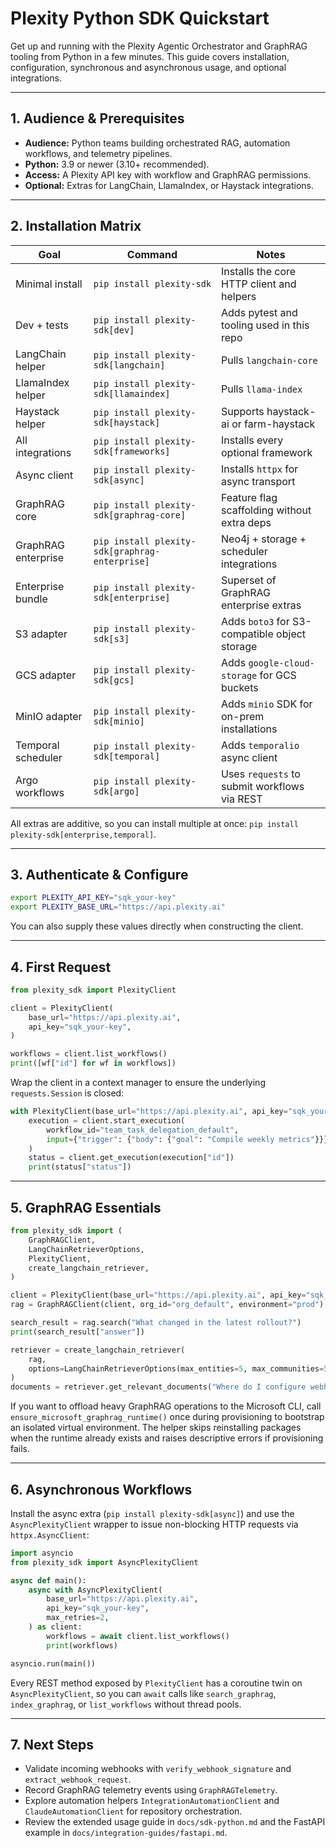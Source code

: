 # Plexity Python SDK Quickstart

Get up and running with the Plexity Agentic Orchestrator and GraphRAG tooling from Python in a few minutes. This guide covers installation, configuration, synchronous and asynchronous usage, and optional integrations.

---

## 1. Audience & Prerequisites

- **Audience:** Python teams building orchestrated RAG, automation workflows, and telemetry pipelines.
- **Python:** 3.9 or newer (3.10+ recommended).
- **Access:** A Plexity API key with workflow and GraphRAG permissions.
- **Optional:** Extras for LangChain, LlamaIndex, or Haystack integrations.

---

## 2. Installation Matrix

| Goal | Command | Notes |
| --- | --- | --- |
| Minimal install | `pip install plexity-sdk` | Installs the core HTTP client and helpers |
| Dev + tests | `pip install plexity-sdk[dev]` | Adds pytest and tooling used in this repo |
| LangChain helper | `pip install plexity-sdk[langchain]` | Pulls `langchain-core` |
| LlamaIndex helper | `pip install plexity-sdk[llamaindex]` | Pulls `llama-index` |
| Haystack helper | `pip install plexity-sdk[haystack]` | Supports haystack-ai or farm-haystack |
| All integrations | `pip install plexity-sdk[frameworks]` | Installs every optional framework |
| Async client | `pip install plexity-sdk[async]` | Installs `httpx` for async transport |
| GraphRAG core | `pip install plexity-sdk[graphrag-core]` | Feature flag scaffolding without extra deps |
| GraphRAG enterprise | `pip install plexity-sdk[graphrag-enterprise]` | Neo4j + storage + scheduler integrations |
| Enterprise bundle | `pip install plexity-sdk[enterprise]` | Superset of GraphRAG enterprise extras |
| S3 adapter | `pip install plexity-sdk[s3]` | Adds `boto3` for S3-compatible object storage |
| GCS adapter | `pip install plexity-sdk[gcs]` | Adds `google-cloud-storage` for GCS buckets |
| MinIO adapter | `pip install plexity-sdk[minio]` | Adds `minio` SDK for on-prem installations |
| Temporal scheduler | `pip install plexity-sdk[temporal]` | Adds `temporalio` async client |
| Argo workflows | `pip install plexity-sdk[argo]` | Uses `requests` to submit workflows via REST |

All extras are additive, so you can install multiple at once: `pip install plexity-sdk[enterprise,temporal]`.

---

## 3. Authenticate & Configure

```bash
export PLEXITY_API_KEY="sqk_your-key"
export PLEXITY_BASE_URL="https://api.plexity.ai"
```

You can also supply these values directly when constructing the client.

---

## 4. First Request

```python
from plexity_sdk import PlexityClient

client = PlexityClient(
    base_url="https://api.plexity.ai",
    api_key="sqk_your-key",
)

workflows = client.list_workflows()
print([wf["id"] for wf in workflows])
```

Wrap the client in a context manager to ensure the underlying `requests.Session` is closed:

```python
with PlexityClient(base_url="https://api.plexity.ai", api_key="sqk_your-key") as client:
    execution = client.start_execution(
        workflow_id="team_task_delegation_default",
        input={"trigger": {"body": {"goal": "Compile weekly metrics"}}},
    )
    status = client.get_execution(execution["id"])
    print(status["status"])
```

---

## 5. GraphRAG Essentials

```python
from plexity_sdk import (
    GraphRAGClient,
    LangChainRetrieverOptions,
    PlexityClient,
    create_langchain_retriever,
)

client = PlexityClient(base_url="https://api.plexity.ai", api_key="sqk_your-key")
rag = GraphRAGClient(client, org_id="org_default", environment="prod")

search_result = rag.search("What changed in the latest rollout?")
print(search_result["answer"])

retriever = create_langchain_retriever(
    rag,
    options=LangChainRetrieverOptions(max_entities=5, max_communities=5),
)
documents = retriever.get_relevant_documents("Where do I configure webhooks?")
```

If you want to offload heavy GraphRAG operations to the Microsoft CLI, call `ensure_microsoft_graphrag_runtime()` once during provisioning to bootstrap an isolated virtual environment. The helper skips reinstalling packages when the runtime already exists and raises descriptive errors if provisioning fails.

---

## 6. Asynchronous Workflows

Install the async extra (`pip install plexity-sdk[async]`) and use the `AsyncPlexityClient` wrapper to issue non-blocking HTTP requests via `httpx.AsyncClient`:

```python
import asyncio
from plexity_sdk import AsyncPlexityClient

async def main():
    async with AsyncPlexityClient(
        base_url="https://api.plexity.ai",
        api_key="sqk_your-key",
        max_retries=2,
    ) as client:
        workflows = await client.list_workflows()
        print(workflows)

asyncio.run(main())
```

Every REST method exposed by `PlexityClient` has a coroutine twin on `AsyncPlexityClient`, so you can `await` calls like `search_graphrag`, `index_graphrag`, or `list_workflows` without thread pools.

---

## 7. Next Steps

- Validate incoming webhooks with `verify_webhook_signature` and `extract_webhook_request`.
- Record GraphRAG telemetry events using `GraphRAGTelemetry`.
- Explore automation helpers `IntegrationAutomationClient` and `ClaudeAutomationClient` for repository orchestration.
- Review the extended usage guide in `docs/sdk-python.md` and the FastAPI example in `docs/integration-guides/fastapi.md`.

